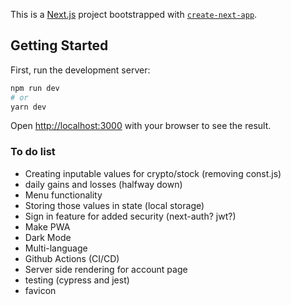This is a [Next.js](https://nextjs.org/) project bootstrapped with [`create-next-app`](https://github.com/vercel/next.js/tree/canary/packages/create-next-app).

## Getting Started

First, run the development server:

```bash
npm run dev
# or
yarn dev
```

Open [http://localhost:3000](http://localhost:3000) with your browser to see the result.
### To do list

- Creating inputable values for crypto/stock (removing const.js)
- daily gains and losses (halfway down)
- Menu functionality
- Storing those values in state (local storage)
- Sign in feature for added security (next-auth? jwt?)
- Make PWA
- Dark Mode
- Multi-language
- Github Actions (CI/CD)
- Server side rendering for account page
- testing (cypress and jest)
- favicon